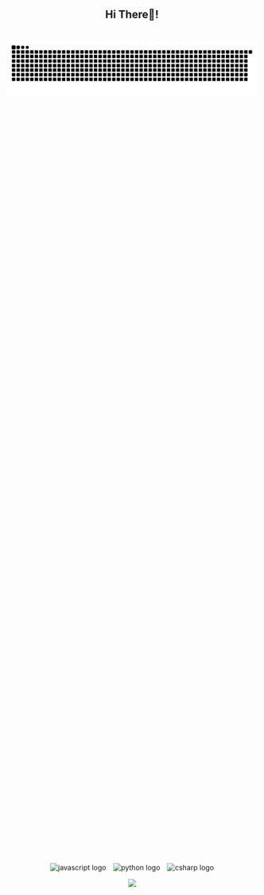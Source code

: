 <h2 align="center">Hi There👋! </h2>

###

  <div style="position: absolute; left: 50%; transform: translateX(-50%); top: 45%;">
    <div style="text-align: center; margin-bottom: 15px;">
      <img src="https://cdn.jsdelivr.net/gh/devicons/devicon/icons/javascript/javascript-original.svg" height="40" alt="javascript logo" style="margin: 0 5px;" />
      <img src="https://cdn.jsdelivr.net/gh/devicons/devicon/icons/python/python-original.svg" height="40" alt="python logo" style="margin: 0 5px;" />
      <img src="https://cdn.jsdelivr.net/gh/devicons/devicon/icons/csharp/csharp-original.svg" height="40" alt="csharp logo" style="margin: 0 5px;" />
    </div>
    <div style="text-align: center;">
      <img height="200" src="https://i.imgflip.com/65efzo.gif" />
    </div>
  </div>


<br clear="both">
<div align="center">
  <img src="https://raw.githubusercontent.com/huaichen446/huaichen446/output/snake.svg" alt="Snake animation">
</div>

###

<!---
huaichen446/huaichen446 is a ✨ special ✨ repository because its `README.md` (this file) appears on your GitHub profile.
You can click the Preview link to take a look at your changes.
--->
